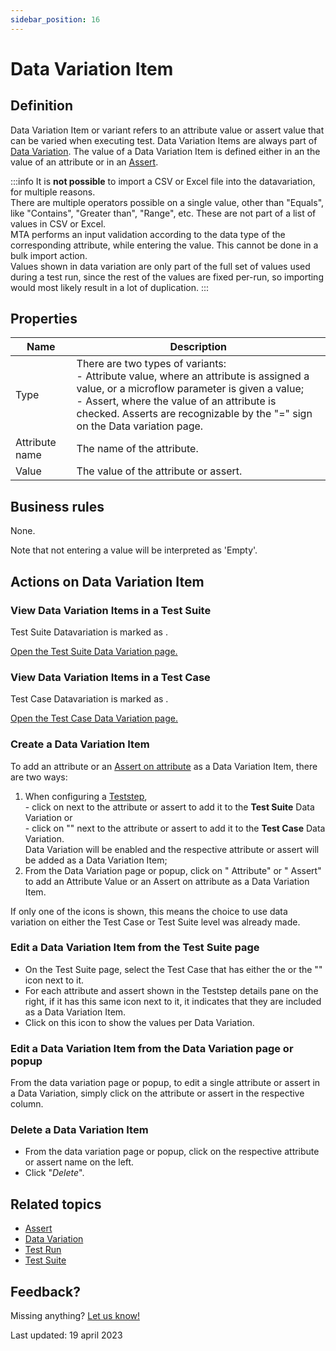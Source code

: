 ```yaml
---
sidebar_position: 16
---
```



# Data Variation Item


## Definition

Data Variation Item or variant refers to an attribute value or assert value that can be varied when executing test. 
Data Variation Items are always part of [Data Variation](datavariation).
The value of a Data Variation Item is defined either in an the value of an attribute or in an [Assert](Assert/).

:::info
It is **not possible** to import a CSV or Excel file into the datavariation, for multiple reasons. 
<br/>There are multiple operators possible on a single value, other than "Equals", like "Contains", "Greater than", "Range", etc. These are not part of a list of values in CSV or Excel.
<br/>MTA performs an input validation according to the data type of the corresponding attribute, while entering the value. This cannot be done in a bulk import action.
<br/>Values shown in data variation are only part of the full set of values used during a test run, since the rest of the values are fixed per-run, so importing would most likely result in a lot of duplication.
:::

## Properties
| Name           | Description                                                                                                                                                                                                                                                                           |
| -------------- | ------------------------------------------------------------------------------------------------------------------------------------------------------------------------------------------------------------------------------------------------------------------------------------- |
| Type           | There are two types of variants: <br /> - Attribute value, where an attribute is assigned a value, or a microflow parameter is given a value; <br /> - Assert, where the value of an attribute is checked. Asserts are recognizable by the "=" sign on the Data variation page.<br /> |
| Attribute name | The name of the attribute.                                                                                                                                                                                                                                                            |
| Value          | The value of the attribute or assert.                                                                                                                                                                                                                                                 |

## Business rules

None.

Note that not entering a value will be interpreted as 'Empty'.

## Actions on Data Variation Item

### View Data Variation Items in a Test Suite

Test Suite Datavariation is marked as <i class="fas fa-table"></i>.

[Open the Test Suite Data Variation page.](datavariation#view-test-suite-data-variation)

### View Data Variation Items in a Test Case

Test Case Datavariation is marked as <i class="fas fa-table-rows"></i>.

[Open the Test Case Data Variation page.](datavariation#view-test-case-data-variation)

### Create a Data Variation Item
To add an attribute or an [Assert on attribute](Assert/assert-attribute) as a Data Variation Item, there are two ways:
1. When configuring a [Teststep](teststep), <br/>- click on <i class="fas fa-table"></i> next to the attribute or assert to add it to the **Test Suite** Data Variation or <br/>- click on "<i class="fas fa-table-rows"></i>" next to the attribute or assert to add it to the **Test Case** Data Variation.<br/>Data Variation will be enabled and the respective attribute or assert will be added as a Data Variation Item;
2. From the Data Variation page or popup, click on "<i class="fal fa-plus-circle"></i> Attribute" or "<i class="fal fa-plus-circle"></i> Assert" to add an Attribute Value or an Assert on attribute as a Data Variation Item.

If only one of the icons is shown, this means the choice to use data variation on either the Test Case or Test Suite level was already made. 


### Edit a Data Variation Item from the Test Suite page
- On the Test Suite page, select the Test Case that has either the <i class="fas fa-table"></i> or the "<i class="fas fa-table-rows"></i>" icon next to it.
- For each attribute and assert shown in the Teststep details pane on the right, if it has this same icon next to it, it indicates that they are included as a Data Variation Item.
- Click on this icon to show the values per Data Variation.
 
### Edit a Data Variation Item from the Data Variation page or popup 

From the data variation page or popup, to edit a single attribute or assert in a Data Variation, simply click on the attribute or assert in the respective column.

### Delete a Data Variation Item
- From the data variation page or popup, click on the respective attribute or assert name on the left.
- Click "*Delete*".

## Related topics
- [Assert](Assert)
- [Data Variation](datavariation)
- [Test Run](test-run)
- [Test Suite](test-suite)

## Feedback?
Missing anything? [Let us know!](mailto:support@menditect.com)

Last updated: 19 april 2023